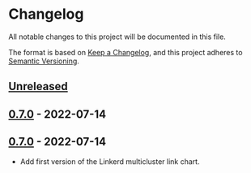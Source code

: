 # Changelog

All notable changes to this project will be documented in this file.

The format is based on [Keep a Changelog](https://keepachangelog.com/en/1.0.0/),
and this project adheres to [Semantic Versioning](https://semver.org/spec/v2.0.0.html).

## [Unreleased]

## [0.7.0] - 2022-07-14

## [0.7.0] - 2022-07-14

- Add first version of the Linkerd multicluster link chart.

[Unreleased]: https://github.com/giantswarm/linkerd2-multicluster-link-app/compare/v0.7.0...HEAD
[0.7.0]: https://github.com/giantswarm/linkerd2-multicluster-link-app/compare/v0.7.0...v0.7.0
[0.7.0]: https://github.com/giantswarm/linkerd2-multicluster-link-app/compare/v0.7.0...v0.7.0
